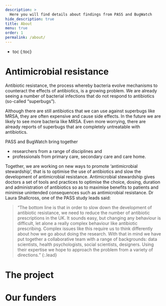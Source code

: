 ```yaml
---
description: >
  Here you will find details about findings from PASS and BugWatch
hide_description: true
title: About
menu: true
order: 1
permalink: /about/
---
```


* toc
{:toc}

# Antimicrobial resistance

Antibiotic resistance, the process whereby bacteria evolve mechanisms to counteract 
  the effects of antibiotics, is a growing problem. We are already seeing a number of 
  bacterial infections that do not respond to antibiotics (so-called “superbugs”).  

Although there are still antibiotics that we can use against superbugs like MRSA, 
  they are often expensive and cause side effects. In the future we are likely to see 
  more bacteria like MRSA. Even more worrying, there are already reports of superbugs 
  that are completely untreatable with antibiotics.

PASS and BugWatch bring together 
* researchers from a range of disciplines and 
* professionals from primary care, secondary care and care home. 

Together, we are working on new ways to promote ‘antimicrobial stewardship’, 
  that is to optimise the use of antibiotics 
  and slow the development of antimicrobial resistance. Antimicrobial stewardship gives 
  doctors a set of tools and practices to optimise the choice, dosing, duration and 
  administration of antibiotics so as to maximise benefits to patients and minimise 
  unintended consequences such as antimicrobial resistance. Dr Laura Shallcross, 
  one of the PASS study leads said:

> “The bottom line is that in order to slow down the development of antibiotic 
  resistance, we need to reduce the number of antibiotic prescriptions in the UK. 
  It sounds easy, but changing any behaviour is difficult, let alone a really complex 
  behaviour like antibiotic prescribing. Complex issues like this require us to think 
  differently about how we go about doing the research. With that in mind we have 
  put together a collaborative team with a range of backgrounds: data scientists, 
  health psychologists, social scientists, designers. Using their expertise we hope 
  to approach the problem from a variety of directions.”
{:.lead}

# The project


# Our funders